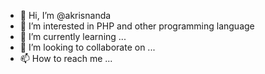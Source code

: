 - 👋 Hi, I’m @akrisnanda
- 👀 I’m interested in PHP and other programming language
- 🌱 I’m currently learning ...
- 💞️ I’m looking to collaborate on ...
- 📫 How to reach me ...

<!---
akrisnanda/akrisnanda is a ✨ special ✨ repository because its `README.md` (this file) appears on your GitHub profile.
You can click the Preview link to take a look at your changes.
--->
